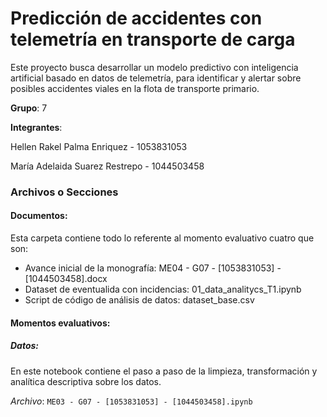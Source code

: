 # Predicción de accidentes con telemetría en transporte de carga

Este proyecto busca desarrollar un modelo predictivo con inteligencia artificial basado en datos de telemetría, para identificar y alertar sobre posibles accidentes viales en la flota de transporte primario.

**Grupo**: 7

**Integrantes**:

Hellen Rakel Palma Enriquez - 1053831053

María Adelaida Suarez Restrepo - 1044503458

### Archivos o Secciones

#### Documentos:

Esta carpeta contiene todo lo referente al momento evaluativo cuatro que son:

- Avance inicial de la monografía: ME04 - G07 - [1053831053] - [1044503458].docx
- Dataset de eventualida con incidencias: 01_data_analitycs_T1.ipynb
- Script de código de análisis de datos: dataset_base.csv

#### Momentos evaluativos:

##### Datos:

En este notebook contiene el paso a paso de la limpieza, transformación y analítica descriptiva sobre los datos.

_Archivo_: `ME03 - G07 - [1053831053] - [1044503458].ipynb`
